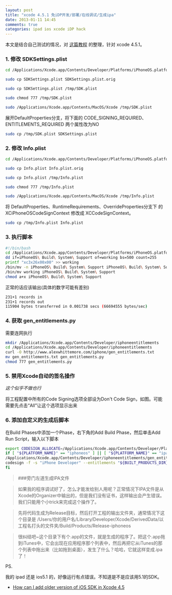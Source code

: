 ```yaml
---
layout: post
title: "xcode 4.5.1 免iDP开发/部署/在线调试/生成ipa"
date: 2013-01-11 14:45
comments: true
categories: ipad ios xcode iDP hack
---
```


本文是结合自己测试的情况，对 [这篇教程](http://kqwd.blog.163.com/blog/static/4122344820117191351263/) 的整理，针对 xcode 4.5.1。

### 1. 修改 SDKSettings.plist

``` bash
cd /Applications/Xcode.app/Contents/Developer/Platforms/iPhoneOS.platform/Developer/SDKs/iPhoneOS6.0.sdk

sudo cp SDKSettings.plist SDKSettings.plist.orig

sudo cp SDKSettings.plist /tmp/SDK.plist

sudo chmod 777 /tmp/SDK.plist

sudo /Applications/Xcode.app/Contents/MacOS/Xcode /tmp/SDK.plist
```
    
展开DefaultProperties分支，将下面的 CODE_SIGNING_REQUIRED、ENTITLEMENTS_REQUIRED 两个属性改为NO

``` bash
sudo cp /tmp/SDK.plist SDKSettings.plist
```

### 2. 修改 Info.plist

``` bash
cd /Applications/Xcode.app/Contents/Developer/Platforms/iPhoneOS.platform

sudo cp Info.plist Info.plist.orig

sudo cp Info.plist /tmp/Info.plist

sudo chmod 777 /tmp/Info.plist

sudo /Applications/Xcode.app/Contents/MacOS/Xcode /tmp/Info.plist
```

将 DefaultProperties、RuntimeRequirements、OverrideProperties分支下 的 XCiPhoneOSCodeSignContext 修改成 XCCodeSignContext。

``` bash
sudo cp /tmp/Info.plist Info.plist
```

### 3. 执行脚本

``` bash
#!/bin/bash
cd /Applications/Xcode.app/Contents/Developer/Platforms/iPhoneOS.platform/Developer/Library/Xcode/PrivatePlugIns/iPhoneOS\ Build\ System\ Support.xcplugin/Contents/MacOS/
dd if=iPhoneOS\ Build\ System\ Support of=working bs=500 count=255
printf "xc3x26x00x00" >> working
/bin/mv -n iPhoneOS\ Build\ System\ Support iPhoneOS\ Build\ System\ Support.original
/bin/mv working iPhoneOS\ Build\ System\ Support
chmod a+x iPhoneOS\ Build\ System\ Support
```

正常的话应该输出(具体的数字可能有差别)

```bash
231+1 records in
231+1 records out
115904 bytes transferred in 0.001738 secs (66694555 bytes/sec)
```

### 4. 获取 gen_entitlements.py

需要连网执行

``` bash
mkdir /Applications/Xcode.app/Contents/Developer/iphoneentitlements
cd /Applications/Xcode.app/Contents/Developer/iphoneentitlements
curl -O http://www.alexwhittemore.com/iphone/gen_entitlements.txt
mv gen_entitlements.txt gen_entitlements.py
chmod 777 gen_entitlements.py
```

### 5. 禁用Xcode自动的签名操作

*这个似乎不做也行*

将工程配置中所有的Code Signing选项全部设为Don't Code Sign，如图。可能需要先点击“All”让这个选项显示出来

### 6. 添加自定义的生成后脚本

在Build Phases中添加一个Phase，右下角的Add Build Phase，然后单击Add Run Script，输入以下脚本

``` bash
export CODESIGN_ALLOCATE=/Applications/Xcode.app/Contents/Developer/Platforms/iPhoneOS.platform/Developer/usr/bin/codesign_allocate
if [ "${PLATFORM_NAME}" == "iphoneos" ] || [ "${PLATFORM_NAME}" == "ipados" ]; then
/Applications/Xcode.app/Contents/Developer/iphoneentitlements/gen_entitlements.py "my.company.${PROJECT_NAME}" "${BUILT_PRODUCTS_DIR}/${WRAPPER_NAME}/${PROJECT_NAME}.xcent";
codesign -f -s "iPhone Developer" --entitlements "${BUILT_PRODUCTS_DIR}/${WRAPPER_NAME}/${PROJECT_NAME}.xcent" "${BUILT_PRODUCTS_DIR}/${WRAPPER_NAME}/"
fi
```

> ###旁门左道生成IPA文件

> 如果我的程序调试好了，怎么才能发给别人用呢？正常情况下IPA文件是从Xcode的Organizer中输出的，但是我们没有证书，这样输出会产生错误。我们只能用个小trick来完成这个操作了。

> 先将代码生成为Release目标，然后打开工程的输出文件夹，通常情况下这个目录是
/Users/你的用户名/Library/Developer/Xcode/DerivedData/以工程名打头的文件夹/Build/Products/Release-iphoneos

> 很纠结吧~这个目录下有个.app的文件，就是生成的程序了。把这个.app拖到iTunes中，它会出现在应用程序那个列表中，然后再把它从iTunes的那个列表中拖出来（比如拖到桌面），发生了什么？哈哈，它就这样变成.ipa了！

PS.

我的 ipad 还是 ios5.1 的，好像运行有点错误。不知道是不是应该用5.1的SDK。

* [How can I add older version of iOS SDK in Xcode 4.5](http://stackoverflow.com/questions/12523888/how-can-i-add-older-version-of-ios-sdk-in-xcode-4-5)